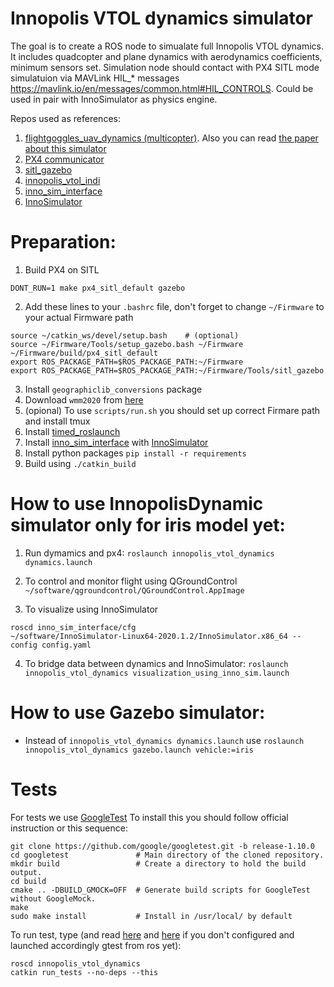 # Innopolis VTOL dynamics simulator

The goal is to create a ROS node to simualate full Innopolis VTOL dynamics. It includes quadcopter and plane dynamics with aerodynamics coefficients, minimum sensors set. Simulation node should contact with PX4 SITL mode simulatuion via MAVLink HIL_* messages https://mavlink.io/en/messages/common.html#HIL_CONTROLS. Could be used in pair with InnoSimulator as physics engine.

Repos used as references:

1. [flightgoggles_uav_dynamics (multicopter)](https://github.com/mit-fast/FlightGoggles/blob/master/flightgoggles_uav_dynamics/). Also you can read [the paper about this simulator](https://arxiv.org/pdf/1905.11377.pdf)
2. [PX4 communicator](https://github.com/ThunderFly-aerospace/PX4-FlightGear-Bridge)
3. [sitl_gazebo](https://github.com/PX4/sitl_gazebo)
4. [innopolis_vtol_indi](https://github.com/InnopolisAero/innopolis_vtol_indi)
5. [inno_sim_interface](https://github.com/InnopolisAero/inno_sim_interface)
6. [InnoSimulator](https://github.com/inno-robolab/InnoSimulator)

# Preparation:

1. Build PX4 on SITL

```
DONT_RUN=1 make px4_sitl_default gazebo
```

2. Add these lines to your `.bashrc` file, don't forget to change `~/Firmware` to your actual Firmware path

```
source ~/catkin_ws/devel/setup.bash    # (optional)
source ~/Firmware/Tools/setup_gazebo.bash ~/Firmware ~/Firmware/build/px4_sitl_default
export ROS_PACKAGE_PATH=$ROS_PACKAGE_PATH:~/Firmware
export ROS_PACKAGE_PATH=$ROS_PACKAGE_PATH:~/Firmware/Tools/sitl_gazebo
```

3. Install `geographiclib_conversions` package
4. Download `wmm2020` from [here](https://geographiclib.sourceforge.io/html/magnetic.html)
5. (opional) To use `scripts/run.sh` you should set up correct Firmare path and install tmux
6. Install [timed_roslaunch](https://github.com/MoriKen254/timed_roslaunch.git)
7. Install [inno_sim_interface](https://github.com/InnopolisAero/inno_sim_interface) with [InnoSimulator](https://github.com/inno-robolab/InnoSimulator)
8. Install python packages
`pip install -r requirements`
9.  Build using `./catkin_build`

# How to use InnopolisDynamic simulator only for iris model yet:

1. Run dymamics and px4:
```roslaunch innopolis_vtol_dynamics dynamics.launch```

2. To control and monitor flight using QGroundControl
```~/software/qgroundcontrol/QGroundControl.AppImage```

3. To visualize using InnoSimulator
```
roscd inno_sim_interface/cfg
~/software/InnoSimulator-Linux64-2020.1.2/InnoSimulator.x86_64 --config config.yaml
```

4. To bridge data between dynamics and InnoSimulator:
```roslaunch innopolis_vtol_dynamics visualization_using_inno_sim.launch```

# How to use Gazebo simulator:

- Instead of `innopolis_vtol_dynamics dynamics.launch` use `roslaunch innopolis_vtol_dynamics gazebo.launch vehicle:=iris`

# Tests
For tests we use [GoogleTest](https://github.com/google/googletest/tree/master/googletest)
To install this you should follow official instruction or this sequence:

```
git clone https://github.com/google/googletest.git -b release-1.10.0
cd googletest               # Main directory of the cloned repository.
mkdir build                 # Create a directory to hold the build output.
cd build
cmake .. -DBUILD_GMOCK=OFF  # Generate build scripts for GoogleTest without GoogleMock.
make
sudo make install           # Install in /usr/local/ by default
```

To run test, type (and read [here](http://wiki.ros.org/gtest) and [here](https://catkin-tools.readthedocs.io/en/latest/verbs/catkin_build.html#building-and-running-tests) if you don't configured and launched accordingly gtest from ros yet):

```
roscd innopolis_vtol_dynamics
catkin run_tests --no-deps --this
```
